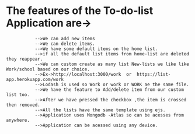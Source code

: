 # The features of the To-do-list Application are->

               -->We can add new items
               -->We can delete items.
               -->We have some default items on the home list.
               -->if all the default list items from home-list are deleted they reappear.
               -->We can custom create as many list New-lists we like like Work/school based on our choice.
	           -->Ex->http://localhost:3000/work  or  https://list-app.herokuapp.com/work
               -->Lodash is used so Work or work or WORK ae the same file.
               -->We have the feature to Add/delete item from our custom list too.
               -->After we have pressed the checkbox ,the item is crossed then removed.
               -->All the lists have the same template using ejs.
               -->Application uses Mongodb -Atlas so can be acesses from anywhere.
	           -->Application can be acessed using any device.
               
               
